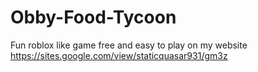 # Obby-Food-Tycoon
Fun roblox like game free and easy to play on my website https://sites.google.com/view/staticquasar931/gm3z
